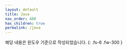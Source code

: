```yaml
---
layout: default
title: Java
nav_order: 400
has_children: true
permalink: /java
---
```


해당 내용은 윈도우 기준으로 작성되었습니다.
{: .fs-6 .fw-300 }
